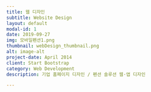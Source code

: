 ```yaml
---
title: 웹 디자인
subtitle: Website Design
layout: default
modal-id: 1
date: 2019-09-27
img: 모바일펜션1.png
thumbnail: webDesign_thumbnail.png
alt: image-alt
project-date: April 2014
client: Start Bootstrap
category: Web Development
description: 기업 홈페이지 디자인 / 펜션 솔루션 웹·앱 디자인

---
```

